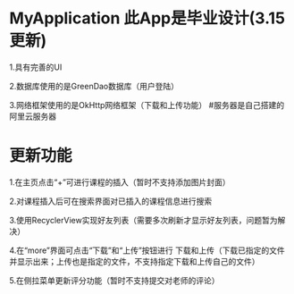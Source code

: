 # MyApplication 此App是毕业设计(3.15更新)
1.具有完善的UI 

2.数据库使用的是GreenDao数据库（用户登陆）

3.网络框架使用的是OkHttp网络框架（下载和上传功能）
#服务器是自己搭建的阿里云服务器

# 更新功能
1.在主页点击“+”可进行课程的插入（暂时不支持添加图片封面）

2.对课程插入后可在搜索界面对已插入的课程信息进行搜索

3.使用RecyclerView实现好友列表（需要多次刷新才显示好友列表，问题暂为解决）

4.在“more”界面可点击“下载”和“上传”按钮进行 下载和上传（下载已指定的文件并显示出来；上传也是指定的文件，不支持指定下载和上传自己的文件）

5.在侧拉菜单更新评分功能（暂时不支持提交对老师的评论）

